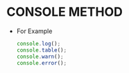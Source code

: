 # CONSOLE METHOD

- For Example

  ```javascript
  console.log();
  console.table();
  console.warn();
  console.error();
  ```
